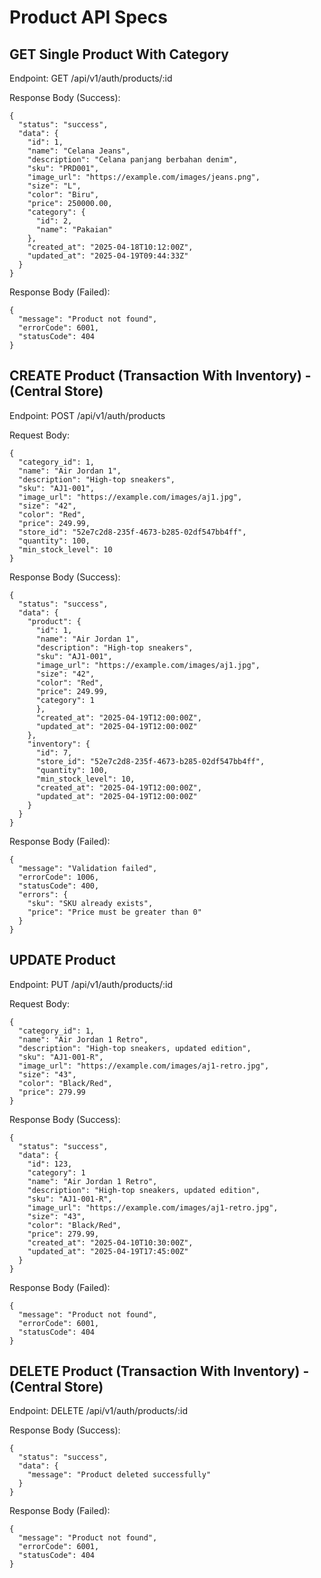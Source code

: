 # Product API Specs

## GET Single Product With Category

Endpoint: GET /api/v1/auth/products/:id

Response Body (Success):

```
{
  "status": "success",
  "data": {
    "id": 1,
    "name": "Celana Jeans",
    "description": "Celana panjang berbahan denim",
    "sku": "PRD001",
    "image_url": "https://example.com/images/jeans.png",
    "size": "L",
    "color": "Biru",
    "price": 250000.00,
    "category": {
      "id": 2,
      "name": "Pakaian"
    },
    "created_at": "2025-04-18T10:12:00Z",
    "updated_at": "2025-04-19T09:44:33Z"
  }
}
```

Response Body (Failed):

```
{
  "message": "Product not found",
  "errorCode": 6001,
  "statusCode": 404
}
```

## CREATE Product (Transaction With Inventory) - (Central Store)

Endpoint: POST /api/v1/auth/products

Request Body:

```
{
  "category_id": 1,
  "name": "Air Jordan 1",
  "description": "High-top sneakers",
  "sku": "AJ1-001",
  "image_url": "https://example.com/images/aj1.jpg",
  "size": "42",
  "color": "Red",
  "price": 249.99,
  "store_id": "52e7c2d8-235f-4673-b285-02df547bb4ff",
  "quantity": 100,
  "min_stock_level": 10
}
```

Response Body (Success):

```
{
  "status": "success",
  "data": {
    "product": {
      "id": 1,
      "name": "Air Jordan 1",
      "description": "High-top sneakers",
      "sku": "AJ1-001",
      "image_url": "https://example.com/images/aj1.jpg",
      "size": "42",
      "color": "Red",
      "price": 249.99,
      "category": 1
      },
      "created_at": "2025-04-19T12:00:00Z",
      "updated_at": "2025-04-19T12:00:00Z"
    },
    "inventory": {
      "id": 7,
      "store_id": "52e7c2d8-235f-4673-b285-02df547bb4ff",
      "quantity": 100,
      "min_stock_level": 10,
      "created_at": "2025-04-19T12:00:00Z",
      "updated_at": "2025-04-19T12:00:00Z"
    }
  }
}
```

Response Body (Failed):

```
{
  "message": "Validation failed",
  "errorCode": 1006,
  "statusCode": 400,
  "errors": {
    "sku": "SKU already exists",
    "price": "Price must be greater than 0"
  }
}
```

## UPDATE Product

Endpoint: PUT /api/v1/auth/products/:id

Request Body:

```
{
  "category_id": 1,
  "name": "Air Jordan 1 Retro",
  "description": "High-top sneakers, updated edition",
  "sku": "AJ1-001-R",
  "image_url": "https://example.com/images/aj1-retro.jpg",
  "size": "43",
  "color": "Black/Red",
  "price": 279.99
}
```

Response Body (Success):

```
{
  "status": "success",
  "data": {
    "id": 123,
    "category": 1
    "name": "Air Jordan 1 Retro",
    "description": "High-top sneakers, updated edition",
    "sku": "AJ1-001-R",
    "image_url": "https://example.com/images/aj1-retro.jpg",
    "size": "43",
    "color": "Black/Red",
    "price": 279.99,
    "created_at": "2025-04-10T10:30:00Z",
    "updated_at": "2025-04-19T17:45:00Z"
  }
}
```

Response Body (Failed):

```
{
  "message": "Product not found",
  "errorCode": 6001,
  "statusCode": 404
}
```

## DELETE Product (Transaction With Inventory) - (Central Store)

Endpoint: DELETE /api/v1/auth/products/:id

Response Body (Success):

```
{
  "status": "success",
  "data": {
    "message": "Product deleted successfully"
  }
}

```

Response Body (Failed):

```
{
  "message": "Product not found",
  "errorCode": 6001,
  "statusCode": 404
}
```
